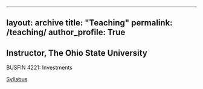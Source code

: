 
---
layout: archive
title: "Teaching"
permalink: /teaching/
author_profile: True
---



<html>
<body>

<h2> Instructor, The Ohio State University  </h2>
  
<p> BUSFIN 4221: Investments </p>
<a href="/syllabus_busfin4221_sp2021.pdf" download="Ogden_busfin_4221">Syllabus</a>
  
<p> </p>
  
</body>
</html> 
